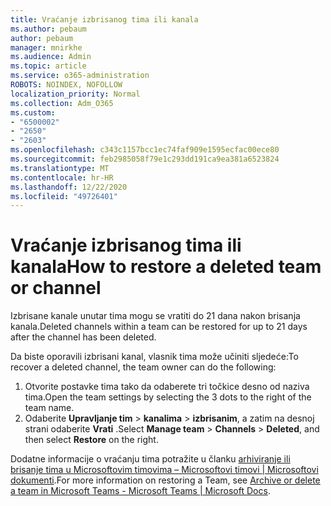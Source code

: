 ```yaml
---
title: Vraćanje izbrisanog tima ili kanala
ms.author: pebaum
author: pebaum
manager: mnirkhe
ms.audience: Admin
ms.topic: article
ms.service: o365-administration
ROBOTS: NOINDEX, NOFOLLOW
localization_priority: Normal
ms.collection: Adm_O365
ms.custom:
- "6500002"
- "2650"
- "2603"
ms.openlocfilehash: c343c1157bcc1ec74faf909e1595ecfac00ece80
ms.sourcegitcommit: feb2985058f79e1c293dd191ca9ea381a6523824
ms.translationtype: MT
ms.contentlocale: hr-HR
ms.lasthandoff: 12/22/2020
ms.locfileid: "49726401"
---
```

# <a name="how-to-restore-a-deleted-team-or-channel"></a><span data-ttu-id="20bb4-102">Vraćanje izbrisanog tima ili kanala</span><span class="sxs-lookup"><span data-stu-id="20bb4-102">How to restore a deleted team or channel</span></span>

<span data-ttu-id="20bb4-103">Izbrisane kanale unutar tima mogu se vratiti do 21 dana nakon brisanja kanala.</span><span class="sxs-lookup"><span data-stu-id="20bb4-103">Deleted channels within a team can be restored for up to 21 days after the channel has been deleted.</span></span>

<span data-ttu-id="20bb4-104">Da biste oporavili izbrisani kanal, vlasnik tima može učiniti sljedeće:</span><span class="sxs-lookup"><span data-stu-id="20bb4-104">To recover a deleted channel, the team owner can do the following:</span></span>

1. <span data-ttu-id="20bb4-105">Otvorite postavke tima tako da odaberete tri točkice desno od naziva tima.</span><span class="sxs-lookup"><span data-stu-id="20bb4-105">Open the team settings by selecting the 3 dots to the right of the team name.</span></span>
2. <span data-ttu-id="20bb4-106">Odaberite **Upravljanje tim**  >  **kanalima**  >  **izbrisanim**, a zatim na desnoj strani odaberite **Vrati** .</span><span class="sxs-lookup"><span data-stu-id="20bb4-106">Select **Manage team** > **Channels** > **Deleted**, and then select **Restore** on the right.</span></span>

<span data-ttu-id="20bb4-107">Dodatne informacije o vraćanju tima potražite u članku [arhiviranje ili brisanje tima u Microsoftovim timovima – Microsoftovi timovi | Microsoftovi dokumenti](https://docs.microsoft.com/microsoftteams/archive-or-delete-a-team#restore-a-deleted-team).</span><span class="sxs-lookup"><span data-stu-id="20bb4-107">For more information on restoring a Team, see [Archive or delete a team in Microsoft Teams - Microsoft Teams | Microsoft Docs](https://docs.microsoft.com/microsoftteams/archive-or-delete-a-team#restore-a-deleted-team).</span></span>

